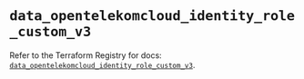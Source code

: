 # `data_opentelekomcloud_identity_role_custom_v3`

Refer to the Terraform Registry for docs: [`data_opentelekomcloud_identity_role_custom_v3`](https://registry.terraform.io/providers/opentelekomcloud/opentelekomcloud/1.36.46/docs/data-sources/identity_role_custom_v3).
